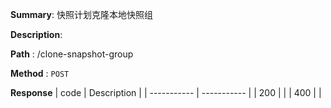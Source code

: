 **Summary**: 快照计划克隆本地快照组

**Description**:

**Path** : /clone-snapshot-group

**Method** : `POST`

**Response**
| code      | Description |
| ----------- | ----------- |
|  200   |       |
|  400   |       |

